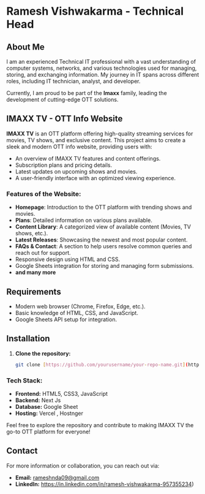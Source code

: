 # Ramesh Vishwakarma - Technical Head

## About Me
I am an experienced Technical IT professional with a vast understanding of computer systems, networks, and various technologies used for managing, storing, and exchanging information. My journey in IT spans across different roles, including IT technician, analyst, and developer.

Currently, I am proud to be part of the **Imaxx** family, leading the development of cutting-edge OTT solutions.

## IMAXX TV - OTT Info Website

**IMAXX TV** is an OTT platform offering high-quality streaming services for movies, TV shows, and exclusive content. This project aims to create a sleek and modern OTT info website, providing users with:

- An overview of IMAXX TV features and content offerings.
- Subscription plans and pricing details.
- Latest updates on upcoming shows and movies.
- A user-friendly interface with an optimized viewing experience.

### Features of the Website:
- **Homepage**: Introduction to the OTT platform with trending shows and movies.
- **Plans**: Detailed information on various plans available.
- **Content Library**: A categorized view of available content (Movies, TV shows, etc.).
- **Latest Releases**: Showcasing the newest and most popular content.
- **FAQs & Contact**: A section to help users resolve common queries and reach out for support.
- Responsive design using HTML and CSS.
- Google Sheets integration for storing and managing form submissions.
- **and many more**


## Requirements

- Modern web browser (Chrome, Firefox, Edge, etc.).
- Basic knowledge of HTML, CSS, and JavaScript.
- Google Sheets API setup for integration.

## Installation

1. **Clone the repository:**

   ```bash
   git clone [https://github.com/yourusername/your-repo-name.git](https://github.com/devinllc/imaxxtv.git)


### Tech Stack:
- **Frontend:** HTML5, CSS3, JavaScript
- **Backend:** Next Js
- **Database:** Google Sheet
- **Hosting:** Vercel , Hostnger

Feel free to explore the repository and contribute to making IMAXX TV the go-to OTT platform for everyone!

## Contact
For more information or collaboration, you can reach out via:
- **Email:** rameshnda09@gmail.com
- **LinkedIn:**  https://in.linkedin.com/in/ramesh-vishwakarma-957355234)
